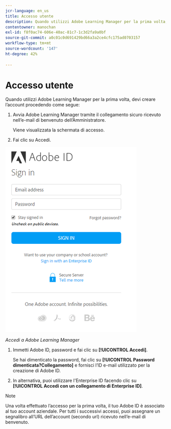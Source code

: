```yaml
---
jcr-language: en_us
title: Accesso utente
description: Quando utilizzi Adobe Learning Manager per la prima volta, devi creare il tuo account.
contentowner: manochan
exl-id: f8f0ac74-606e-40ac-81c7-1c3d2fa9a0bf
source-git-commit: a0c01c0d691429bd66a3a2ce4cfc175ad0703157
workflow-type: tm+mt
source-wordcount: '147'
ht-degree: 42%

---
```


# Accesso utente

Quando utilizzi Adobe Learning Manager per la prima volta, devi creare l’account procedendo come segue:

1. Avvia Adobe Learning Manager tramite il collegamento sicuro ricevuto nell’e-mail di benvenuto dell’Amministratore.

   Viene visualizzata la schermata di accesso.

1. Fai clic su Accedi.

![](assets/adobeid-signin.png)

*Accedi a Adobe Learning Manager*

1. Immetti Adobe ID, password e fai clic su **[!UICONTROL Accedi]**.

   Se hai dimenticato la password, fai clic su **[!UICONTROL Password dimenticata?Collegamento]** e fornisci l’ID e-mail utilizzato per la creazione di Adobe ID.

1. In alternativa, puoi utilizzare l&#39;Enterprise ID facendo clic su **[!UICONTROL Accedi con un collegamento di Enterprise ID]**.

>[!NOTE]
>
>Una volta effettuato l’accesso per la prima volta, il tuo Adobe ID è associato al tuo account aziendale. Per tutti i successivi accessi, puoi assegnare un segnalibro all’URL dell’account (secondo url) ricevuto nell’e-mail di benvenuto.
